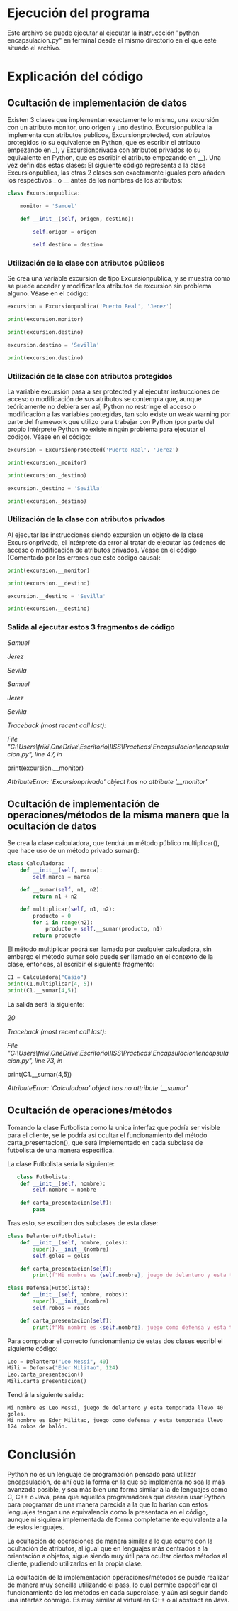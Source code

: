 # Ejecución del programa
Este archivo se puede ejecutar al ejecutar la instruccción "python encapsulacion.py" en terminal desde el mismo directorio en el que esté situado el archivo.


# Explicación del código

## Ocultación de implementación de datos

Existen 3 clases que implementan exactamente lo mismo, una excursión con un atributo monitor, uno origen y uno destino. Excursionpublica la implementa con atributos publicos, Excursionprotected, con atributos protegidos (o su equivalente en Python, que es escribir el atributo empezando en \_), y Excursionprivada con atributos privados (o su equivalente en Python, que es escribir el atributo empezando en \_\_). Una vez definidas estas clases:
El siguiente código representa a la clase Excursionpublica, las otras 2 clases son exactamente iguales pero añaden los respectivos \_ o \_\_ antes de los nombres de los atributos:

```python
class Excursionpublica:

    monitor = 'Samuel'

    def __init__(self, origen, destino):

        self.origen = origen
 
        self.destino = destino
```

### Utilización de la clase con atributos públicos
Se crea una variable excursion de tipo Excursionpublica, y se muestra como se puede acceder y modificar los atributos de excursion sin problema alguno.
Véase en el código:

```python
excursion = Excursionpublica('Puerto Real', 'Jerez')

print(excursion.monitor)

print(excursion.destino)

excursion.destino = 'Sevilla'

print(excursion.destino)
```

### Utilización de la clase con atributos protegidos
La variable excursión pasa a ser protected y al ejecutar instrucciones de acceso o modificación de sus atributos se contempla que, aunque teóricamente no debiera ser así, Python no restringe el acceso o modificación a las variables protegidas, tan solo existe un weak warning por parte del framework que utilizo para trabajar con Python (por parte del propio intérprete Python no existe ningún problema para ejecutar el código).
Véase en el código:

```python
excursion = Excursionprotected('Puerto Real', 'Jerez')

print(excursion._monitor)

print(excursion._destino)

excursion._destino = 'Sevilla'

print(excursion._destino)
```

### Utilización de la clase con atributos privados
Al ejecutar las instrucciones siendo excursion un objeto de la clase Excursionprivada, el intérprete da error al tratar de ejecutar las órdenes de acceso o modificación de atributos privados.
Véase en el código (Comentado por los errores que este código causa):

```python
print(excursion.__monitor)

print(excursion.__destino)

excursion.__destino = 'Sevilla'

print(excursion.__destino)
```

### Salida al ejecutar estos 3 fragmentos de código

_Samuel_

_Jerez_

_Sevilla_

_Samuel_

_Jerez_

_Sevilla_

_Traceback (most recent call last):_
  
_File "C:\Users\friki\OneDrive\Escritorio\IISS\Practicas\Encapsulacion\encapsulacion.py", line 47, in <module>_
    
print(excursion.__monitor)

_AttributeError: 'Excursionprivada' object has no attribute '\_\_monitor'_

## Ocultación de implementación de operaciones/métodos de la misma manera que la ocultación de datos

Se crea la clase calculadora, que tendrá un método público multiplicar(), que hace uso de un método privado sumar():

```python
class Calculadora:
    def __init__(self, marca):
        self.marca = marca

    def __sumar(self, n1, n2):
        return n1 + n2

    def multiplicar(self, n1, n2):
        producto = 0
        for i in range(n2):
            producto = self.__sumar(producto, n1)
        return producto
```

El método multiplicar podrá ser llamado por cualquier calculadora, sin embargo el método sumar solo puede ser llamado en el contexto de la clase, entonces, al escribir el siguiente fragmento:

```python
C1 = Calculadora("Casio")
print(C1.multiplicar(4, 5))
print(C1.__sumar(4,5))
```

La salida será la siguiente:

_20_

_Traceback (most recent call last):_

_File "C:\Users\friki\OneDrive\Escritorio\IISS\Practicas\Encapsulacion\encapsulacion.py", line 73, in <module>_
    
print(C1.__sumar(4,5))
    
_AttributeError: 'Calculadora' object has no attribute '\_\_sumar'_

## Ocultación de operaciones/métodos

Tomando la clase Futbolista como la unica interfaz que podría ser visible para el cliente, se le podría así ocultar el funcionamiento del método carta_presentacion(), que será implementado en cada subclase de futbolista de una manera específica.
    
La clase Futbolista sería la siguiente:

```python
   class Futbolista:
    def __init__(self, nombre):
        self.nombre = nombre

    def carta_presentacion(self):
        pass 
```
    
Tras esto, se escriben dos subclases de esta clase:
    
```python
class Delantero(Futbolista):
    def __init__(self, nombre, goles):
        super().__init__(nombre)
        self.goles = goles

    def carta_presentacion(self):
        print(f"Mi nombre es {self.nombre}, juego de delantero y esta temporada llevo {self.goles} goles.")
```
	
```python
class Defensa(Futbolista):
    def __init__(self, nombre, robos):
        super().__init__(nombre)
        self.robos = robos

    def carta_presentacion(self):
        print(f"Mi nombre es {self.nombre}, juego como defensa y esta temporada llevo {self.robos} robos de balón.")
```
	
Para comprobar el correcto funcionamiento de estas dos clases escribí el siguiente código:
	
```python
Leo = Delantero("Leo Messi", 40)
Mili = Defensa("Eder Militao", 124)
Leo.carta_presentacion()
Mili.carta_presentacion()
```
	
Tendrá la siguiente salida:
```
Mi nombre es Leo Messi, juego de delantero y esta temporada llevo 40 goles.
Mi nombre es Eder Militao, juego como defensa y esta temporada llevo 124 robos de balón.
```
    
# Conclusión
Python no es un lenguaje de programación pensado para utilizar encapsulación, de ahí que la forma en la que se implementa no sea la más avanzada posible, y sea más bien una forma similar a la de lenguajes como C, C++ o Java, para que aquellos programadores que deseen usar Python para programar de una manera parecida a la que lo harían con estos lenguajes tengan una equivalencia como la presentada en el código, aunque ni siquiera implementada de forma completamente equivalente a la de estos lenguajes.
    
La ocultación de operaciones de manera similar a lo que ocurre con la ocultación de atributos, al igual que en lenguajes más centrados a la orientación a objetos, sigue siendo muy útil para ocultar ciertos métodos al cliente, pudiendo utilizarlos en la propia clase.
	
La ocultación de la implementación operaciones/métodos se puede realizar de manera muy sencilla utilizando el pass, lo cual permite especificar el funcionamiento de los métodos en cada superclase, y aún así seguir dando una interfaz conmigo. Es muy similar al virtual en C++ o al abstract en Java.
